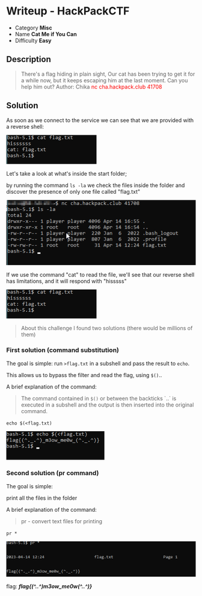 # **Writeup - HackPackCTF**

* Category **Misc** 
* Name **Cat Me if You Can** 
* Difficulty **Easy**


## Description

>There's a flag hiding in plain sight, Our cat has been trying to get it for a while now, but it keeps escaping him at the last moment. Can you help him out? Author: Chika
><span style="color:red">nc cha.hackpack.club 41708 </span>


## **Solution**

As soon as we connect to the service we can see that we are provided with a reverse shell:

![reverse shell](img/cat_me_if_you_can_cat.png)

Let's take a look at what's inside the start folder;

by running the command `ls -la` we check the files inside the folder and discover the presence of only one file called "flag.txt"

![ls -la](img/cat_me_if_you_can_ls.png)

If we use the command "cat" to read the file, we'll see that our reverse shell has limitations, and it will respond with "hisssss"

![cat](img/cat_me_if_you_can_cat.png)

>About this challenge I found two solutions (there would be millions of them)

### **First solution (command substitution)**

The goal is simple:
run `>flag.txt` in a subshell and pass the result to `echo`.

This allows us to bypass the filter and read the flag,
using `$()`..

A brief explanation of the command:

>The command contained in `$()` or between the backticks \`..\` is executed in a subshell and the output is then inserted into the original command.

`echo $(<flag.txt)`

![echo](img/cat_me_if_you_can_echo.png)

### **Second solution (pr command)**

The goal is simple:

print all the files in the folder 

A brief explanation of the command:

>pr - convert text files for printing

`pr *`

![pr](img/cat_me_if_you_can_pr.png)


flag: ***flag{(^._.^)_m3ow_me0w_(^._.^)}***
